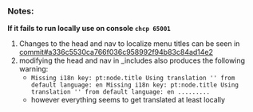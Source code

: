 

### Notes:

**If it fails to run locally use on console `chcp 65001`**

1. Changes to the head and nav to localize menu titles can be seen in [commit#a336c5530ca766f036c958992f94b83c84ad14e2](https://github.com/hallowf/STPDF-docs/commit/a336c5530ca766f036c958992f94b83c84ad14e2)
2. modifying the head and nav in _includes also produces the following warning:
    * `Missing i18n key: pt:node.title Using translation '' from default language: en Missing i18n key: pt:node.title Using translation '' from default language: en .........`
    * however everything seems to get translated at least locally
